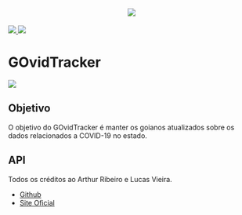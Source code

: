 <h1 align="center" >
  <img src="https://i.imgur.com/5sX5kyO.png" />
</h1>

<p>
 <a href="https://www.linkedin.com/in/vitor-pereira-309a7319b/" > <img src="https://img.shields.io/badge/Made%20By-vitorpedeo-brightgreen" /> </a>
<img src="https://img.shields.io/github/repo-size/vitorpedeo/govid-tracker" />
</p>

# GOvidTracker

![](https://i.imgur.com/MrpxlBN.png)

## Objetivo

O objetivo do GOvidTracker é manter os goianos atualizados sobre os dados relacionados a COVID-19 no estado.

## API

Todos os créditos ao Arthur Ribeiro e Lucas Vieira.
* [Github](https://github.com/devarthurribeiro/covid19-brazil-api)
* [Site Oficial](https://covid19-brazil-api-docs.now.sh/)


